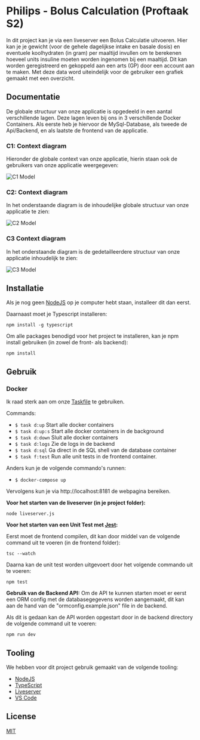 # Philips - Bolus Calculation (Proftaak S2)

In dit project kan je via een liveserver een Bolus Calculatie uitvoeren. Hier kan je je gewicht (voor de gehele dagelijkse intake en basale dosis) en eventuele koolhydraten (in gram) per maaltijd invullen om te berekenen hoeveel units insuline moeten worden ingenomen bij een maaltijd. Dit kan worden geregistreerd en gekoppeld aan een arts (GP) door een account aan te maken. Met deze data word uiteindelijk voor de gebruiker een grafiek gemaakt met een overzicht.

## Documentatie

De globale structuur van onze applicatie is opgedeeld in een aantal verschillende lagen. Deze lagen leven bij ons in 3 verschillende Docker Containers. Als eerste heb je hiervoor de MySql-Database, als tweede de Api/Backend, en als laatste de frontend van de applicatie.

### C1: Context diagram

Hieronder de globale context van onze applicatie, hierin staan ook de gebruikers van onze applicatie weergegeven:

![C1 Model](https://user-images.githubusercontent.com/74911066/122373838-191ce200-cf62-11eb-9990-ccc8a52419ce.png)


### C2: Context diagram

In het onderstaande diagram is de inhoudelijke globale structuur van onze applicatie te zien:

![C2 Model](https://user-images.githubusercontent.com/74911066/122373847-1c17d280-cf62-11eb-8320-ee18b66dee57.png)

### C3 Context diagram

In het onderstaande diagram is de gedetailleerdere structuur van onze applicatie inhoudelijk te zien:

![C3 Model](https://user-images.githubusercontent.com/74911066/122373883-24700d80-cf62-11eb-9d40-e6404bacf8a6.png)

## Installatie

Als je nog geen [NodeJS](https://nodejs.org/en/download/) op je computer hebt staan, installeer dit dan eerst.

Daarnaast moet je Typescript installeren:
```properties
npm install -g typescript
```

Om alle packages benodigd voor het project te installeren, kan je npm install gebruiken (in zowel de front- als backend):
```properties
npm install
```

## Gebruik

### Docker
Ik raad sterk aan om onze [Taskfile](https://taskfile.dev) te gebruiken.

Commands:
- `$ task d:up` Start alle docker containers
- `$ task d:up:s` Start alle docker containers in de background
- `$ task d:down` Sluit alle docker containers
- `$ task d:logs` Zie de logs in de backend
- `$ task d:sql` Ga direct in de SQL shell van de database container
- `$ task f:test` Run alle unit tests in de frontend container.

Anders kun je de volgende commando's runnen:
- `$ docker-compose up`

Vervolgens kun je via http://localhost:8181 de webpagina bereiken.

**Voor het starten van de liveserver (in je project folder):**
```properties
node liveserver.js
```
**Voor het starten van een Unit Test met [Jest](https://jestjs.io/):**

Eerst moet de frontend compilen, dit kan door middel van de volgende command uit te voeren (in de frontend folder):
```properties
tsc --watch
```
Daarna kan de unit test worden uitgevoert door het volgende commando uit te voeren:
```properties
npm test
```
**Gebruik van de Backend API:**
Om de API te kunnen starten moet er eerst een ORM config met de databasegegevens worden aangemaakt, dit kan aan de hand van de "ormconfig.example.json" file in de backend.

Als dit is gedaan kan de API worden opgestart door in de backend directory de volgende command uit te voeren:
```properties
npm run dev
```

## Tooling
We hebben voor dit project gebruik gemaakt van de volgende tooling:
- [NodeJS](https://nodejs.org/en/download/)
- [TypeScript](https://www.typescriptlang.org/)
- [Liveserver](https://www.npmjs.com/package/live-server)
- [VS Code](https://code.visualstudio.com/)

## License
[MIT](https://choosealicense.com/licenses/mit/)

